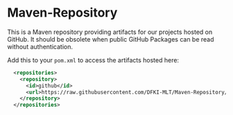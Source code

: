 # Maven-Repository

This is a Maven repository providing artifacts for our projects hosted on GitHub.
It should be obsolete when public GitHub Packages can be read without authentication.

Add this to your `pom.xml` to access the artifacts hosted here:
```xml
  <repositories>
    <repository>
      <id>github</id>
      <url>https://raw.githubusercontent.com/DFKI-MLT/Maven-Repository/main</url>
    </repository>
  </repositories>
```
